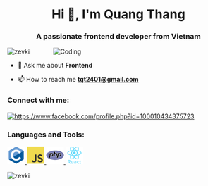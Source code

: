 <h1 align="center">Hi 👋, I'm Quang Thang</h1>
<h3 align="center">A passionate frontend developer from Vietnam</h3>
<img align="right" alt="Coding" width="400" src="[https://i.pinimg.com/originals/5c/8f/08/5c8f08b5fe55e12baae6fc54e46c343a.gif](https://media2.giphy.com/media/v1.Y2lkPTc5MGI3NjExdDNhNW1oN3hvZ2RuMThycHNleGF4c29yajFrM3U1b2RyYWU0NTlveSZlcD12MV9pbnRlcm5hbF9naWZfYnlfaWQmY3Q9Zw/ggK04fdPVARRtH8w7G/giphy.gif)">

<p align="left"> <img src="https://komarev.com/ghpvc/?username=zevki&label=Profile%20views&color=0e75b6&style=flat" alt="zevki" /> </p>

- 💬 Ask me about **Frontend**

- 📫 How to reach me **tqt2401@gmail.com**

<h3 align="left">Connect with me:</h3>
<p align="left">
<a href="https://fb.com/https://www.facebook.com/profile.php?id=100010434375723" target="blank"><img align="center" src="https://raw.githubusercontent.com/rahuldkjain/github-profile-readme-generator/master/src/images/icons/Social/facebook.svg" alt="https://www.facebook.com/profile.php?id=100010434375723" height="30" width="40" /></a>
</p>

<h3 align="left">Languages and Tools:</h3>
<p align="left"> <a href="https://www.cprogramming.com/" target="_blank" rel="noreferrer"> <img src="https://raw.githubusercontent.com/devicons/devicon/master/icons/c/c-original.svg" alt="c" width="40" height="40"/> </a> <a href="https://developer.mozilla.org/en-US/docs/Web/JavaScript" target="_blank" rel="noreferrer"> <img src="https://raw.githubusercontent.com/devicons/devicon/master/icons/javascript/javascript-original.svg" alt="javascript" width="40" height="40"/> </a> <a href="https://www.php.net" target="_blank" rel="noreferrer"> <img src="https://raw.githubusercontent.com/devicons/devicon/master/icons/php/php-original.svg" alt="php" width="40" height="40"/> </a> <a href="https://reactjs.org/" target="_blank" rel="noreferrer"> <img src="https://raw.githubusercontent.com/devicons/devicon/master/icons/react/react-original-wordmark.svg" alt="react" width="40" height="40"/> </a> </p>

<p><img align="center" src="https://github-readme-streak-stats.herokuapp.com/?user=zevki&" alt="zevki" /></p>

